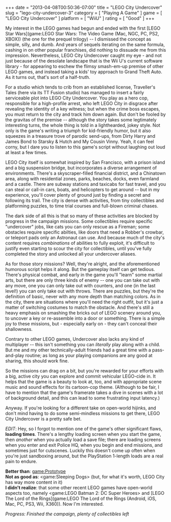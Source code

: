 +++
date = "2013-04-08T00:50:36-07:00"
title = "LEGO City Undercover"
slug = "lego-city-undercover-3"
category = [ "Playing A Game" ]
game = [ "LEGO City Undercover" ]
platform = [ "WiiU" ]
rating = [ "Good" ]
+++

My interest in the LEGO games had begun and ended with the first [LEGO Star Wars](game:LEGO Star Wars: The Video Game (Mac, NGC, PC, PS2, XBOX)) (the one for the prequel trilogy) -- I dismissed the concept as simple, silly, and dumb.  And years of sequels iterating on the same formula, cashing in on other popular franchises, did nothing to dissuade me from this impression.  Nevertheless, LEGO City Undercover caught my eye - and not just because of the desolate landscape that is the Wii U's current software library - for appearing to eschew the flimsy smash-em-up premise of other LEGO games, and instead taking a kids' toy approach to Grand Theft Auto.  As it turns out, that's sort of a half-truth.

For a studio which tends to crib from an established license, Traveller's Tales (here via its TT Fusion studio) has managed to insert a fairly serviceable plot into LEGO City Undercover.  You play as a hero cop, responsible for a high-profile arrest, who left LEGO City in disgrace after revealing the identity of a key witness; but when the crime boss escapes, you must return to the city and track him down again.  But don't be fooled by the gravitas of the premise -- although the story takes some legtimately interesting turns, the whole thing is told in a lighthearded, jokey style.  Not only is the game's writing a triumph for kid-friendly humor, but it also squeezes in a treasure trove of parodic send-ups, from Dirty Harry and James Bond to Starsky & Hutch and My Cousin Vinny.  Yeah, it can feel corny, but I dare you to listen to this game's script without laughing out loud at least a few times.

LEGO City itself is somewhat inspired by San Francisco, with a prison island and a big suspension bridge, but incorporates a diverse arrangement of environments.  There's a skyscraper-filled financial district, and a Chinatown area, along with residential zones, parks, beaches, docks, even farmland and a castle.  There are subway stations and taxicabs for fast travel, and you can steal or call-in cars, boats, and helicopters to get around -- but in my experience, you'll cover plenty of ground just by finding a secret and following its trail.  The city is dense with activities, from tiny collectibles and platforming puzzles, to time trial courses and full-blown criminal chases.

The dark side of all this is that so many of these activities are blocked by progress in the campaign missions.  Some collectibles require specific "undercover" jobs, like cats you can only rescue as a Fireman; some obstacles require specific abilties, like doors that need a Robber's crowbar, or teleport pads only an Astronaut can use.  And because much of the city's content requires <i>combinations</i> of abilities to fully exploit, it's difficult to justify even starting to scour the city for collectibles, until you've fully completed the story and unlocked all your undercover aliases.

As for those story missions?  Well, they're alright, and the aforementioned humorous script helps it along.  But the gameplay itself can get tedious.  There's physical combat, and early in the game you'll "learn" some martial arts, but there are only three kinds of enemy -- one you can take out with any move, one you can only take out with counters, and one (in the last level!) you can only take out with throws.  There are puzzles, but they're the definition of basic, never with any more depth than matching colors.  As in the city, there are situations where you'll need the right outfit, but it's just a matter of switching costumes to match the obstacle.  And there's still a heavy emphasis on smashing the bricks out of LEGO scenery around you, to uncover a key or re-assemble into a door or something.  There is a simple joy to these missions, but - especially early on - they can't conceal their shallowness.

Contrary to other LEGO games, Undercover also lacks any kind of multiplayer -- this isn't something you can <i>literally</i> play along with a child.  But me and my other technically-adult friends had a great time with a pass-and-play routine; as long as your playing companions are any good at sharing, this should work fine.

So the missions can drag on a bit, but you're rewarded for your efforts with a big, active city you can explore and commit vehicular LEGO-cide in.  It helps that the game is a beauty to look at, too, and with appropriate scene music and sound effects for its cartoon-cop theme.  (Although to be fair, I have to mention that the game's framerate takes a dive in scenes with a lot of background detail, and this can lead to some frustrating input latency.)

Anyway.  If you're looking for a different take on open-world hijinks, and don't mind having to do some semi-mindless missions to get there, LEGO City Undercover is a pretty safe bet.

<i>EDIT</i>: Hey, so I forgot to mention one of the game's other significant flaws, <b>loading times</b>.  There's a lengthy loading screen when you start the game, then <i>another</i> when you actually load a save file; there are loading screens when you enter and exit Police HQ, when you begin and end missions, and sometimes just for cutscenes.  Luckily this doesn't come up often when you're just sandboxing around, but the PlayStation 1-length loads are a real pain to endure. 

<b>Better than</b>: <game:Prototype>  
<b>Not as good as</b>: <game:Sleeping Dogs> (but, for what it's worth, LEGO City has way more content in it)  
<b>I didn't realize</b>: that some other recent LEGO games have open-world aspects too, namely <game:LEGO Batman 2: DC Super Heroes> and [LEGO The Lord of the Rings](game:LEGO The Lord of the Rings (Android, iOS, Mac, PC, PS3, Wii, X360)).  Now I'm interested.

<i>Progress: Finished the campaign, plenty of collectibles left</i>